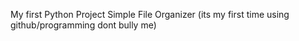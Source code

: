 My first Python Project
Simple File Organizer
(its my first time using github/programming dont bully me)
